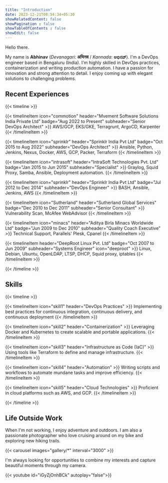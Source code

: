 ```yaml
---
title: "Introduction"
date: 2023-12-21T08:54:34+05:30
showRelatedContent: false
showPagination : false
showTableOfContents : false
showEdit: false
---
```

Hello there.

My name is **Abhinav** (_Devanagari_: **अभिनव** / _Kannada_: **ಅಭಿನವ್**). I'm a DevOps engineer based in Bengaluru (India). I'm highly skilled in DevOps practices, containerization and writing production automation. I have a passion for innovation and strong attention to detail. I enjoy coming up with elegant solutions to challenging problems.

## Recent Experiences
{{< timeline >}}

{{< timelineItem icon="commotion" header="Mvement Software Solutions India Private Ltd" badge="Aug 2022 to Present" subheader="Senior DevOps Architect" >}}
AWS/GCP, EKS/GKE, Terragrunt, ArgoCD, Karpenter
{{< /timelineItem >}}

{{< timelineItem icon="sprinklr" header="Sprinklr India Pvt Ltd" badge="Oct 2015 to Aug 2022"
subheader="DevOps Architect" >}}
Ansible, Python, Jenkins, Nexus, Docker, AWS, GCP, Packer, Terraform
{{< /timelineItem >}}

{{< timelineItem icon="intrasoft" header="IntraSoft Technologies Pvt. Ltd" badge="Jan 2015 to Jun 2015" subheader="Specialist" >}}
Graylog, Squid Proxy, Samba, Ansible, Deployment automation.
{{< /timelineItem >}}

{{< timelineItem icon="sprinklr" header="Sprinklr India Pvt Ltd" badge="Jul 2012 to Dec 2014" subheader="DevOps Engineer" >}}
BASH, Ansible, Jenkins, AWS
{{< /timelineItem >}}

{{< timelineItem icon="Sutherland" header="Sutherland Global Services" badge="Dec 2010 to Dec 2011" subheader="Senior Consultant" >}}
Vulnerability Scan, McAfee WebAdvisor
{{< /timelineItem >}}

{{< timelineItem icon="minacs" header="Aditya Birla Minacs Worldwide Ltd" badge="Jun 2009 to Dec 2010" subheader="Quality Coach Executive" >}}
Technical Support, Parallels' Plesk, Cpanel
{{< /timelineItem >}}

{{< timelineItem header="DeepRoot Linux Pvt. Ltd" badge="Oct 2007 to Jun 2009" subheader="Systems Engineer" icon="deeproot" >}}
Linux, Debian, Ubuntu, OpenLDAP, LTSP, DHCP, Squid proxy, iptables
{{< /timelineItem >}}

{{< /timeline >}}

## Skills
{{< timeline >}}

{{< timelineItem icon="skill1" header="DevOps Practices" >}}
Implementing best practices for continuous integration, continuous delivery, and continuous deployment
{{< /timelineItem >}}

{{< timelineItem icon="skill2" header="Containerization" >}}
Leveraging Docker and Kubernetes to create scalable and portable applications.
{{< /timelineItem >}}

{{< timelineItem icon="skill3" header="Infrastructure as Code (IaC)" >}}
Using tools like Terraform to define and manage infrastructure.
{{< /timelineItem >}}

{{< timelineItem icon="skill4" header="Automation" >}}
Writing scripts and workflows to automate mundane tasks and improve efficiency.
{{< /timelineItem >}}

{{< timelineItem icon="skill5" header="Cloud Technologies" >}}
Proficient in cloud platforms such as AWS, and GCP.
{{< /timelineItem >}}

{{< /timeline >}}

## Life Outside Work
When I'm not working, I enjoy adventure and outdoors. I am also a passionate photographer who love cruising around on my bike and exploring new hiking trails.

{{< carousel images="gallery/*" interval="3000" >}}


I'm always looking for opportunities to combine my interests and capture beautiful moments through my camera.

{{< youtube id="iGyZjOnhBCk" autoplay="false">}}
